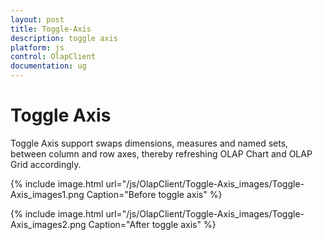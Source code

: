 ```yaml
---
layout: post
title: Toggle-Axis
description: toggle axis
platform: js
control: OlapClient
documentation: ug
---
```


# Toggle Axis

Toggle Axis support swaps dimensions, measures and named sets, between column and row axes, thereby refreshing OLAP Chart and OLAP Grid accordingly.

{% include image.html url="/js/OlapClient/Toggle-Axis_images/Toggle-Axis_images1.png Caption="Before toggle axis" %}

{% include image.html url="/js/OlapClient/Toggle-Axis_images/Toggle-Axis_images2.png Caption="After toggle axis" %}

